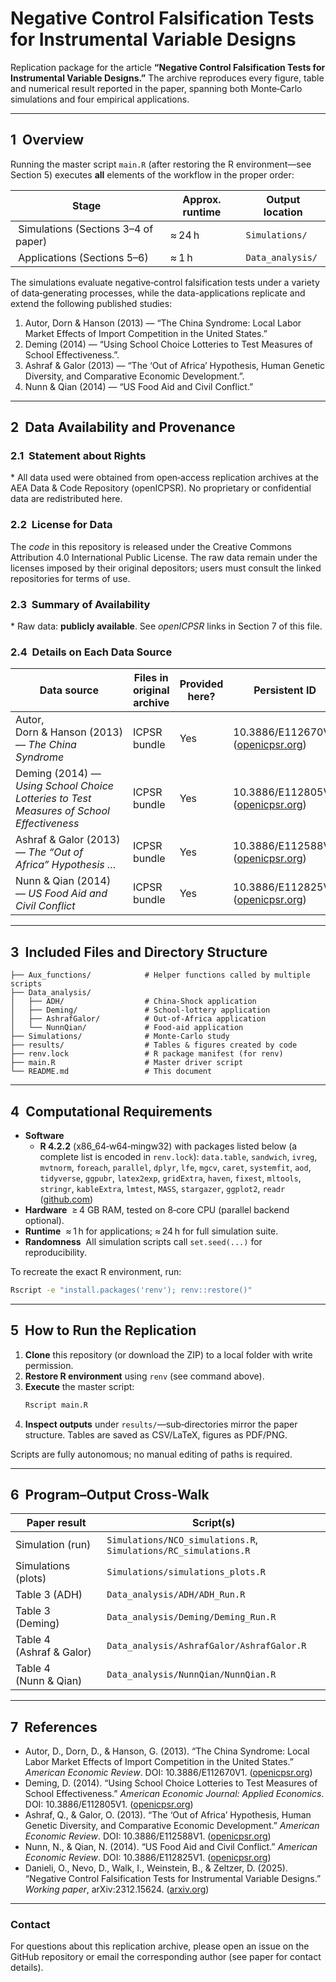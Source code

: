 # Negative Control Falsification Tests for Instrumental Variable Designs

Replication package for the article **“Negative Control Falsification Tests for Instrumental Variable Designs.”**
The archive reproduces every figure, table and numerical result reported in the paper,
spanning both Monte‑Carlo simulations and four empirical applications.

---

## 1  Overview

Running the master script `main.R` (after restoring the R environment—see Section 5) executes **all** elements of the workflow in the proper order:

| Stage                                | Approx. runtime | Output location         |
| ------------------------------------ | --------------- | ----------------------- |
|  Simulations (Sections 3–4 of paper) |  ≈ 24 h         | `Simulations/`          |
|  Applications (Sections 5–6)         |  ≈ 1 h          | `Data_analysis/`        |

The simulations evaluate negative‑control falsification tests under a variety of data‑generating processes,
while the data-applications replicate and extend the following published studies:

1. Autor, Dorn & Hanson (2013) — “The China Syndrome: Local Labor Market Effects of Import Competition in the United States.”
2. Deming (2014) — “Using School Choice Lotteries to Test Measures of School Effectiveness.”.
3. Ashraf & Galor (2013) — “The ‘Out of Africa’ Hypothesis, Human Genetic Diversity, and Comparative Economic Development.”.
4. Nunn & Qian (2014) — “US Food Aid and Civil Conflict.”

---

## 2  Data Availability and Provenance

### 2.1  Statement about Rights

\* All data used were obtained from open‑access replication archives at the AEA Data & Code Repository (openICPSR). No proprietary or confidential data are redistributed here.

### 2.2  License for Data

The *code* in this repository is released under the Creative Commons Attribution 4.0 International Public License.
The raw data remain under the licenses imposed by their original depositors; users must consult the linked repositories for terms of use.

### 2.3  Summary of Availability

\* Raw data: **publicly available**. See *openICPSR* links in Section 7 of this file.

### 2.4  Details on Each Data Source

| Data source                                                                              | Files in original archive | Provided here? | Persistent ID                                                                                           |
| ---------------------------------------------------------------------------------------- | ------------------------- | -------------- | ------------------------------------------------------------------------------------------------------- |
| Autor, Dorn & Hanson (2013) — *The China Syndrome*                                       | ICPSR bundle              | Yes             | 10.3886/E112670V1 ([openicpsr.org](https://www.openicpsr.org/openicpsr/project/112670/version/V1/view)) |
| Deming (2014) — *Using School Choice Lotteries to Test Measures of School Effectiveness* | ICPSR bundle              | Yes             | 10.3886/E112805V1 ([openicpsr.org](https://www.openicpsr.org/openicpsr/project/112805/version/V1/view)) |
| Ashraf & Galor (2013) — *The “Out of Africa” Hypothesis …*                               | ICPSR bundle              | Yes             | 10.3886/E112588V1 ([openicpsr.org](https://www.openicpsr.org/openicpsr/project/112588/version/V1/view)) |
| Nunn & Qian (2014) — *US Food Aid and Civil Conflict*                                    | ICPSR bundle              | Yes             | 10.3886/E112825V1 ([openicpsr.org](https://www.openicpsr.org/openicpsr/project/112825/version/V1/view)) |

---

## 3  Included Files and Directory Structure

```
├── Aux_functions/            # Helper functions called by multiple scripts
├── Data_analysis/
│   ├── ADH/                  # China‑Shock application
│   ├── Deming/               # School‑lottery application
│   ├── AshrafGalor/          # Out‑of‑Africa application
│   └── NunnQian/             # Food‑aid application
├── Simulations/              # Monte‑Carlo study
├── results/                  # Tables & figures created by code
├── renv.lock                 # R package manifest (for renv)
├── main.R                    # Master driver script
└── README.md                 # This document
```

---

## 4  Computational Requirements

- **Software**
  - **R 4.2.2** (x86\_64‑w64‑mingw32) with packages listed below (a complete list is encoded in `renv.lock`): `data.table`, `sandwich`, `ivreg`, `mvtnorm`, `foreach`, `parallel`, `dplyr`, `lfe`, `mgcv`, `caret`, `systemfit`, `aod`, `tidyverse`, `ggpubr`, `latex2exp`, `gridExtra`, `haven`, `fixest`, `mltools`, `stringr`, `kableExtra`, `lmtest`, `MASS`, `stargazer`, `ggplot2`, `readr` ([github.com](https://github.com/barwein/NC_for_IV))
- **Hardware**  ≥ 4 GB RAM, tested on 8‑core CPU (parallel backend optional).
- **Runtime**  ≈ 1 h for applications; ≈ 24 h for full simulation suite.
- **Randomness**  All simulation scripts call `set.seed(...)` for reproducibility.

To recreate the exact R environment, run:

```bash
Rscript -e "install.packages('renv'); renv::restore()"
```

---

## 5  How to Run the Replication

1. **Clone** this repository (or download the ZIP) to a local folder with write permission.
2. **Restore R environment** using `renv` (see command above).
3. **Execute** the master script:
   ```bash
   Rscript main.R
   ```
4. **Inspect outputs** under `results/`—sub‑directories mirror the paper structure. Tables are saved as CSV/LaTeX, figures as PDF/PNG.

Scripts are fully autonomous; no manual editing of paths is required.

---

## 6  Program–Output Cross‑Walk

| Paper result              | Script(s)                                                       | 
| ------------------------- | --------------------------------------------------------------- | 
| Simulation (run)          | `Simulations/NCO_simulations.R`, `Simulations/RC_simulations.R` | 
| Simulations (plots)       | `Simulations/simulations_plots.R`                               | 
| Table 3 (ADH)             | `Data_analysis/ADH/ADH_Run.R`                                   | 
| Table 3 (Deming)          | `Data_analysis/Deming/Deming_Run.R`                             | 
| Table 4 (Ashraf & Galor)  | `Data_analysis/AshrafGalor/AshrafGalor.R`                       | 
| Table 4 (Nunn & Qian)     | `Data_analysis/NunnQian/NunnQian.R`                             | 

---

## 7  References

- Autor, D., Dorn, D., & Hanson, G. (2013). “The China Syndrome: Local Labor Market Effects of Import Competition in the United States.” *American Economic Review*. DOI: 10.3886/E112670V1. ([openicpsr.org](https://www.openicpsr.org/openicpsr/project/112670/version/V1/view))
- Deming, D. (2014). “Using School Choice Lotteries to Test Measures of School Effectiveness.” *American Economic Journal: Applied Economics*. DOI: 10.3886/E112805V1. ([openicpsr.org](https://www.openicpsr.org/openicpsr/project/112805/version/V1/view))
- Ashraf, Q., & Galor, O. (2013). “The ‘Out of Africa’ Hypothesis, Human Genetic Diversity, and Comparative Economic Development.” *American Economic Review*. DOI: 10.3886/E112588V1. ([openicpsr.org](https://www.openicpsr.org/openicpsr/project/112588/version/V1/view))
- Nunn, N., & Qian, N. (2014). “US Food Aid and Civil Conflict.” *American Economic Review*. DOI: 10.3886/E112825V1. ([openicpsr.org](https://www.openicpsr.org/openicpsr/project/112825/version/V1/view))
- Danieli, O., Nevo, D., Walk, I., Weinstein, B., & Zeltzer, D. (2025). “Negative Control Falsification Tests for Instrumental Variable Designs.” *Working paper*, arXiv:2312.15624. ([arxiv.org](https://arxiv.org/abs/2312.15624))

---

### Contact

For questions about this replication archive, please open an issue on the GitHub repository or email the corresponding author (see paper for contact details).

